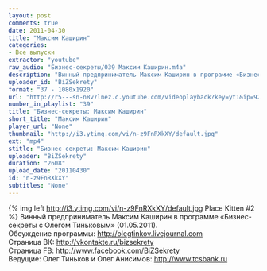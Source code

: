 ```yaml
---
layout: post
comments: true
date: 2011-04-30
title: "Максим Каширин"
categories:
- Все выпуски
extractor: "youtube"
raw_audio: "Бизнес-секреты/039 Максим Каширин.m4a"
description: "Винный предприниматель Максим Каширин в программе «Бизнес-секреты с Олегом Тиньковым» (01.05.2011).\nОбсуждение программы: http://olegtinkov.livejournal.com\nСтраница ВК: http://vkontakte.ru/bizsekrety\nСтраница FB: http://www.facebook.com/BiZSekrety\nВедущие: Олег Тиньков и Олег Анисимов: http://www.tcsbank.ru"
uploader_id: "BiZSekrety"
format: "37 - 1080x1920"
url: "http://r5---sn-n8v7lnez.c.youtube.com/videoplayback?key=yt1&ip=92.255.182.31&sparams=cp%2Cid%2Cip%2Cipbits%2Citag%2Clowtc%2Cratebypass%2Csource%2Cupn%2Cexpire&mv=m&newshard=yes&sver=3&expire=1362817020&ratebypass=yes&ipbits=8&itag=37&mt=1362791832&upn=L1wd_7BJ3s4&id=9fecfd1674579176&fexp=904429%2C912507%2C904829%2C916807%2C916626%2C920704%2C912806%2C902000%2C919512%2C929901%2C913605%2C925006%2C906938%2C931202%2C931401%2C908529%2C930803%2C920201%2C930101%2C930603%2C906834%2C926403&ms=au&source=youtube&lowtc=yes&cp=U0hVR1hMVV9HSkNONV9QRllBOklfMmRrWXo5TURB&signature=A144EED9CFA6E8E2996527E7CB09027518C95B52.85FEC13FD865CE494477BE9501414F7CDDCA13A6"
number_in_playlist: "39"
title: "Бизнес-секреты: Максим Каширин"
short_title: "Максим Каширин"
player_url: "None"
thumbnail: "http://i3.ytimg.com/vi/n-z9FnRXkXY/default.jpg"
ext: "mp4"
stitle: "Бизнес-секреты: Максим Каширин"
uploader: "BiZSekrety"
duration: "2608"
upload_date: "20110430"
id: "n-z9FnRXkXY"
subtitles: "None"
---
```


{% img left http://i3.ytimg.com/vi/n-z9FnRXkXY/default.jpg Place Kitten #2 %}
Винный предприниматель Максим Каширин в программе «Бизнес-секреты с Олегом Тиньковым» (01.05.2011).  
Обсуждение программы: http://olegtinkov.livejournal.com  
Страница ВК: http://vkontakte.ru/bizsekrety  
Страница FB: http://www.facebook.com/BiZSekrety  
Ведущие: Олег Тиньков и Олег Анисимов: http://www.tcsbank.ru
